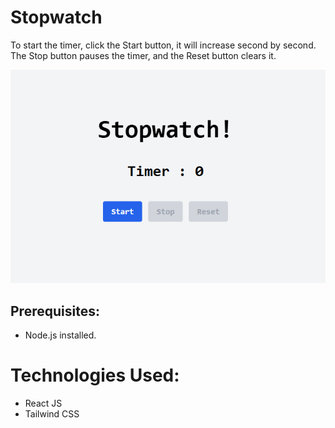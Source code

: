 # Stopwatch 

To start the timer, click the Start button, it will increase second by second. The Stop button pauses the timer, and the Reset button clears it.

![Stopwatch](./images/stopwatch.png)

## Prerequisites:

- Node.js installed.

# Technologies Used:

- React JS
- Tailwind CSS